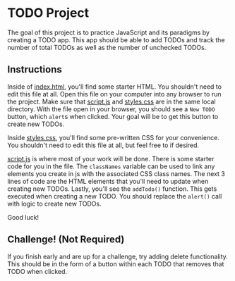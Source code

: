 # TODO Project

The goal of this project is to practice JavaScript and its paradigms by creating
a TODO app. This app should be able to add TODOs and track the number of total
TODOs as well as the number of unchecked TODOs.

## Instructions
Inside of [index.html](/index.html), you'll find some starter HTML. You shouldn't
need to edit this file at all. Open this file on your computer into any browser
to run the project. Make sure that [script.js](/script.js) and [styles.css](/styles.css)
are in the same local directory. With the file open in your browser, you should
see a `New TODO` button, which `alert`s when clicked. Your goal will be to get
this button to create new TODOs.

Inside [styles.css](/styles.css), you'll find some pre-written CSS for your
convenience. You shouldn't need to edit this file at all, but feel free to if
desired.

[script.js](/script.js) is where most of your work will be done. There is some
starter code for you in the file. The `classNames` variable can be used to link
any elements you create in js with the associated CSS class names. The next 3
lines of code are the HTML elements that you'll need to update when creating new
TODOs. Lastly, you'll see the `addTodo()` function. This gets executed when
creating a new TODO. You should replace the `alert()` call with logic to create
new TODOs.

Good luck!

## Challenge! (Not Required)
If you finish early and are up for a challenge, try adding delete functionality.
This should be in the form of a button within each TODO that removes that TODO
when clicked. 

